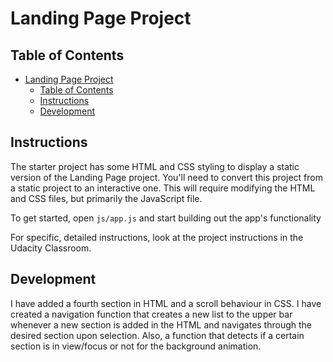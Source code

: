 # Landing Page Project

## Table of Contents

- [Landing Page Project](#landing-page-project)
  - [Table of Contents](#table-of-contents)
  - [Instructions](#instructions)
  - [Development](#development)

## Instructions

The starter project has some HTML and CSS styling to display a static version of the Landing Page project. You'll need to convert this project from a static project to an interactive one. This will require modifying the HTML and CSS files, but primarily the JavaScript file.

To get started, open `js/app.js` and start building out the app's functionality

For specific, detailed instructions, look at the project instructions in the Udacity Classroom.


## Development

I have added a fourth section in HTML and a scroll behaviour in CSS. I have created a navigation function that creates a new list to the upper bar whenever a new section is added in the HTML and navigates through the desired section upon selection. Also, a function that detects if a certain section is in view/focus or not for the background animation.
